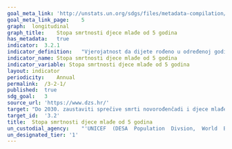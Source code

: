 ```yaml
---	
goal_meta_link:	'http://unstats.un.org/sdgs/files/metadata-compilation/Metadata-Goal-3.pdf'
goal_meta_link_page:	5
graph:	longitudinal
graph_title:	Stopa smrtnosti djece mlađe od 5 godina
has_metadata:	true
indicator:	3.2.1
indicator_definition:	"Vjerojatnost da dijete rođeno u određenoj godini ili razdoblju umre prije navršene 5. godine života, pod uvjetom djelovanja stope smrtnosti te specifične dobi u tom periodu, izraženo na 1000 živorođenih. Stopa smrtnosti djece mlađe od 5 godina kao što je definirano, jasno govoreći, nije stopa (tj. broj umrlih podijeljen s brojem stanovništva u opasnosti tijekom određenog vremenskog razdoblja) nego vjerojatnost smrti proizašla iz tablica mortaliteta i izražena kao stopa na 1000 živorođenih."
indicator_name:	Stopa smrtnosti djece mlađe od 5 godina
indicator_variable:	Stopa smrtnosti djece mlađe od 5 godina
layout:	indicator
periodicity:	Annual
permalink:	/3-2-1/
published:	true
sdg_goal:	3
source_url:	'https://www.dzs.hr/'
target:	"Do 2030. zaustaviti sprečive smrti novorođenčadi i djece mlađe od 5 godina, s ciljem da sve države smanje neonatalu smrtnost na barem 12 (ili manje) na 1,000 živorođenih, a smrtnost djece do 5 godina starosti na barem 25 (ili manje) na 1,000 živorođenih."
target_id:	'3.2'
title:	Stopa smrtnosti djece mlađe od 5 godina
un_custodial_agency:	"'UNICEF  (DESA  Population  Divsion,  World  Bank)'"
un_designated_tier:	'1'
---	
```

